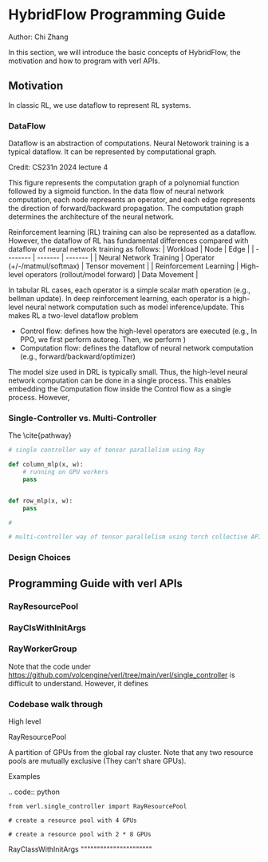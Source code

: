 # HybridFlow Programming Guide
Author: Chi Zhang

In this section, we will introduce the basic concepts of HybridFlow, the motivation and how to program with verl APIs.

## Motivation
In classic RL, we use dataflow to represent RL systems.

### DataFlow

Dataflow is an abstraction of computations. Neural Netowork training is a typical dataflow. It can be represented by computational graph. 

Credit: CS231n 2024 lecture 4

This figure represents the computation graph of a polynomial function followed by a sigmoid function. In the data flow of neural network computation, each node represents an operator, and each edge represents the direction of forward/backward propagation. The computation graph determines the architecture of the neural network.

Reinforcement learning (RL) training can also be represented as a dataflow. However, the dataflow of RL has fundamental differences compared with dataflow of neural network training as follows:
| Workload    | Node | Edge      |
| -------- | ------- | ------- |
| Neural Network Training  |  Operator (+/-/matmul/softmax)   |   Tensor movement      |
| Reinforcement Learning | High-level operators (rollout/model forward)     |  Data Movement       |

In tabular RL cases, each operator is a simple scalar math operation (e.g., bellman update). In deep reinforcement learning, each operator is a high-level neural network computation such as model inference/update. This makes RL a two-level dataflow problem
- Control flow: defines how the high-level operators are executed (e.g., In PPO, we first perform autoreg. Then, we perform )
- Computation flow: defines the dataflow of neural network computation (e.g., forward/backward/optimizer)

The model size used in DRL is typically small. Thus, the high-level neural network computation can be done in a single process. This enables embedding the Computation flow inside the Control flow as a single process. However, 


### Single-Controller vs. Multi-Controller
The \cite{pathway}


```python
# single controller way of tensor parallelism using Ray

def column_mlp(x, w):
    # running on GPU workers
    pass


def row_mlp(x, w):
    pass

# 

```

```python
# multi-controller way of tensor parallelism using torch collective API
```

### Design Choices


## Programming Guide with verl APIs

### RayResourcePool

### RayClsWithInitArgs

### RayWorkerGroup


Note that the code under https://github.com/volcengine/verl/tree/main/verl/single_controller is difficult to understand. However, it defines 



### Codebase walk through
High level 



RayResourcePool

A partition of GPUs from the global ray cluster. Note that any two resource pools are mutually exclusive (They can't share GPUs).

Examples

.. code:: python

    from verl.single_controller import RayResourcePool

    # create a resource pool with 4 GPUs

    # create a resource pool with 2 * 8 GPUs



RayClassWithInitArgs
""""""""""""""""""""""


